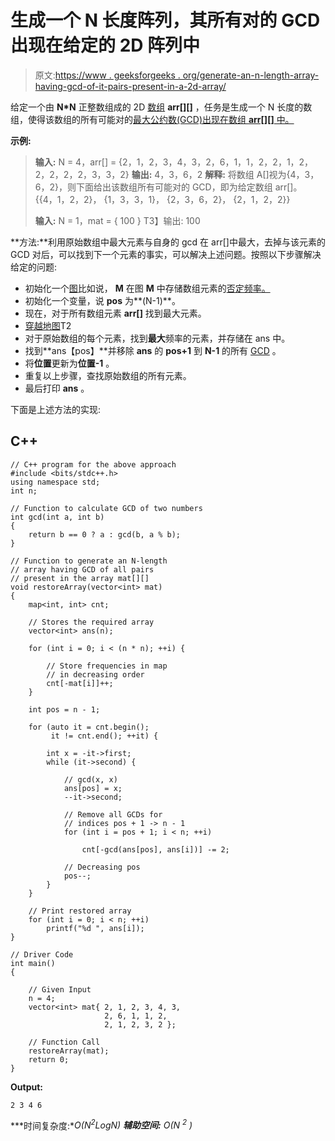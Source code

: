 # 生成一个 N 长度阵列，其所有对的 GCD 出现在给定的 2D 阵列中

> 原文:[https://www . geeksforgeeks . org/generate-an-n-length-array-having-gcd-of-it-pairs-present-in-a-2d-array/](https://www.geeksforgeeks.org/generate-an-n-length-array-having-gcd-of-all-its-pairs-present-in-a-given-2d-array/)

给定一个由 **N*N** 正整数组成的 2D [数组](https://www.geeksforgeeks.org/introduction-to-arrays/) **arr[][]** ，任务是生成一个 N 长度的数组，使得该数组的所有可能对的[最大公约数(GCD)出现在数组 **arr[][]** 中。](https://www.geeksforgeeks.org/find-pair-maximum-gcd-array/)

**示例:**

> **输入:** N = 4，arr[] = {2，1，2，3，4，3，2，6，1，1，2，2，1，2，2，2，2，2，3，3，2}
> **输出:** 4，3，6，2
> **解释:**
> 将数组 A[]视为{4，3，6，2}，则下面给出该数组所有可能对的 GCD，即为给定数组 arr[]。
> {{4，1，2，2}，
> {1，3，3，1}，
> {2，3，6，2}，
> {2，1，2，2}}
> 
> **输入:** N = 1，mat = { 100 }
> T3】输出: 100

**方法:**利用原始数组中最大元素与自身的 gcd 在 arr[]中最大，去掉与该元素的 GCD 对后，可以找到下一个元素的事实，可以解决上述问题。按照以下步骤解决给定的问题:

*   初始化一个[图](https://www.geeksforgeeks.org/map-associative-containers-the-c-standard-template-library-stl/)比如说， **M** 在图 **M** 中存储数组元素的[否定频率。](https://www.geeksforgeeks.org/counting-frequencies-of-array-elements/)
*   初始化一个变量，说 **pos** 为**(N-1)**。
*   现在，对于所有数组元素 **arr[]** 找到最大元素。
*   [穿越地图](https://www.geeksforgeeks.org/traversing-a-map-or-unordered_map-in-cpp-stl/)T2
*   对于原始数组的每个元素，找到**最大**频率的元素，并存储在 ans 中。
*   找到**ans【pos】**并移除 **ans** 的 **pos+1** 到 **N-1** 的所有 [GCD](https://www.geeksforgeeks.org/stdgcd-c-inbuilt-function-finding-gcd/) 。
*   将**位置**更新为**位置-1** 。
*   重复以上步骤，查找原始数组的所有元素。
*   最后打印 **ans** 。

下面是上述方法的实现:

## C++

```
// C++ program for the above approach
#include <bits/stdc++.h>
using namespace std;
int n;

// Function to calculate GCD of two numbers
int gcd(int a, int b)
{
    return b == 0 ? a : gcd(b, a % b);
}

// Function to generate an N-length
// array having GCD of all pairs
// present in the array mat[][]
void restoreArray(vector<int> mat)
{
    map<int, int> cnt;

    // Stores the required array
    vector<int> ans(n);

    for (int i = 0; i < (n * n); ++i) {

        // Store frequencies in map
        // in decreasing order
        cnt[-mat[i]]++;
    }

    int pos = n - 1;

    for (auto it = cnt.begin();
         it != cnt.end(); ++it) {

        int x = -it->first;
        while (it->second) {

            // gcd(x, x)
            ans[pos] = x;
            --it->second;

            // Remove all GCDs for
            // indices pos + 1 -> n - 1
            for (int i = pos + 1; i < n; ++i)

                cnt[-gcd(ans[pos], ans[i])] -= 2;

            // Decreasing pos
            pos--;
        }
    }

    // Print restored array
    for (int i = 0; i < n; ++i)
        printf("%d ", ans[i]);
}

// Driver Code
int main()
{

    // Given Input
    n = 4;
    vector<int> mat{ 2, 1, 2, 3, 4, 3,
                     2, 6, 1, 1, 2,
                     2, 1, 2, 3, 2 };

    // Function Call
    restoreArray(mat);
    return 0;
}
```

**Output:**

```
2 3 4 6

```

***时间复杂度:**O(N<sup>2</sup>LogN)*
***辅助空间:** O(N <sup>2</sup> )*